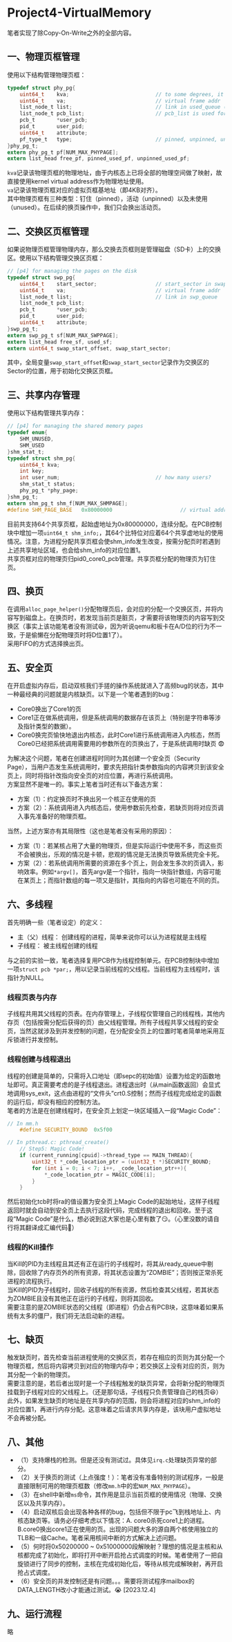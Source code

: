 # Project4-VirtualMemory
笔者实现了除Copy-On-Write之外的全部内容。  

## 一、物理页框管理  
使用以下结构管理物理页框：  
```C
typedef struct phy_pg{
    uint64_t    kva;                            // to some degrees, it's the physical frame addr
    uint64_t    va;                             // virtual frame addr
    list_node_t list;                           // link in used_queue (pinned & unpinned)
    list_node_t pcb_list;                       // pcb_list is used for the frame list in every pcb (may be of use when recycling)
    pcb_t       *user_pcb;
    pid_t       user_pid;
    uint64_t    attribute;
    pf_type_t   type;                           // pinned, unpinned, unused
}phy_pg_t;
extern phy_pg_t pf[NUM_MAX_PHYPAGE];
extern list_head free_pf, pinned_used_pf, unpinned_used_pf;
```  
`kva`记录该物理页框的物理地址，由于内核态上已将全部的物理空间做了映射，故直接使用kernel virtual address作为物理地址使用。  
`va`记录该物理页框对应的虚拟页框基地址（即4KB对齐）。  
其中物理页框有三种类型：钉住（pinned），活动（unpinned）以及未使用（unused）。在后续的换页操作中，我们只会换出活动页。  

## 二、交换区页框管理
如果说物理页框管理物理内存，那么交换去页框则是管理磁盘（SD卡）上的交换区。使用以下结构管理交换区页框：  
```C
// [p4] for managing the pages on the disk
typedef struct swp_pg{
    uint64_t    start_sector;                   // start_sector in swap area on the disk
    uint64_t    va;                             // virtual frame addr
    list_node_t list;                           // link in swp_queue
    list_node_t pcb_list;
    pcb_t       *user_pcb;
    pid_t       user_pid;
    uint64_t    attribute;
}swp_pg_t;
extern swp_pg_t sf[NUM_MAX_SWPPAGE];
extern list_head free_sf, used_sf;
extern uint64_t swap_start_offset, swap_start_sector;
```  
其中，全局变量`swap_start_offset`和`swap_start_sector`记录作为交换区的Sector的位置，用于初始化交换区页框。  

## 三、共享内存管理
使用以下结构管理共享内存：
```C
// [p4] for managing the shared memory pages
typedef enum{
    SHM_UNUSED,
    SHM_USED
}shm_stat_t;
typedef struct shm_pg{
    uint64_t kva;
    int key;
    int user_num;                               // how many users?
    shm_stat_t status;
    phy_pg_t *phy_page;
}shm_pg_t;
extern shm_pg_t shm_f[NUM_MAX_SHMPAGE];
#define SHM_PAGE_BASE   0x80000000                      // virtual addr of the base of shared memory pages
```  
目前共支持64个共享页框，起始虚地址为0x80000000，连续分配。在PCB控制块中增加一项`uint64_t shm_info;`，其64个比特位对应着64个共享虚地址的使用情况。注意，为进程分配共享页框会使shm_info发生改变，按需分配页时若遇到上述共享地址区域，也会给shm_info的对应位置1。  
共享页框对应的物理页归pid0_core0_pcb管理。共享页框分配的物理页为钉住页。  

## 四、换页
在调用`alloc_page_helper()`分配物理页后，会对应的分配一个交换区页，并将内容写到磁盘上。在换页时，若发现当前页是脏页，才需要将该物理页的内容写到交换区（事实上该功能笔者没有测试:laughing:，因为听说qemu和板卡在A/D位的行为不一致，于是偷懒在分配物理页时将D位置1了）。  
采用FIFO的方式选择换出页。  

## 五、安全页
在开启虚拟内存后，启动双核我们手搓的操作系统就进入了高频bug的状态，其中一种最经典的问题就是内核缺页。以下是一个笔者遇到的bug：  
* Core0换出了Core1的页
* Core1正在做系统调用，但是系统调用的数据存在该页上（特别是字符串等涉及指针类型的数据）。  
* Core0换完页愉快地退出内核态，此时Core1进行系统调用进入内核态，然而Core0已经把系统调用需要用的参数所在的页换出了，于是系统调用时缺页 :fearful:  

为解决这个问题，笔者在创建进程时同时为其创建一个安全页（Security Page），当用户态发生系统调用时，要求先把指针类参数指向的内容拷贝到该安全页上，同时将指针改指向安全页的对应位置，再进行系统调用。  
方案显然不是唯一的。事实上笔者当时还有以下备选方案：  
* 方案（1）：约定换页时不换出另一个核正在使用的页
* 方案（2）：系统调用进入内核态后，使用参数前先检查，若缺页则将对应页调入事先准备好的物理页框。  

当然，上述方案亦有其局限性（这也是笔者没有采用的原因）：  
* 方案（1）：若某核占用了大量的物理页，但是实际运行中使用不多，而这些页不会被换出，乐观的情况是卡顿，悲观的情况是无法换页导致系统完全卡死。  
* 方案（2）：若系统调用所需要的资源在多个页上，则会发生多次的页调入，影响效率。例如`*argv[]`，首先argv是一个指针，指向一块指针数组，内容可能在某页上；而指针数组的每一项又是指针，其指向的内容也可能在不同的页。  

## 六、多线程
首先明确一些（笔者设定）的定义：  
* 主（父）线程： 创建线程的进程，简单来说你可以认为进程就是主线程  
* 子线程： 被主线程创建的线程  

与之前的实验一致，笔者选择复用PCB作为线程控制单元。在PCB控制块中增加一项`struct pcb *par;`，用以记录当前线程的父线程。当前线程为主线程时，该指针为NULL。  
### 线程页表与内存  
子线程共用其父线程的页表。在内存管理上，子线程仅管理自己的线程栈，其他内存页（包括按需分配后获得的页）由父线程管理。所有子线程共享父线程的安全页，当然这就涉及到并发控制的问题，在分配安全页上的位置时笔者简单地采用互斥锁进行并发控制。  
### 线程创建与线程退出
线程的创建是简单的，只需将入口地址（即sepc的初始值）设置为给定的函数地址即可。真正需要考虑的是子线程退出。进程退出时（从main函数返回）会显式地调用sys_exit，这点由进程的“文件头”crt0.S控制；然而子线程完成给定的函数的运行后，却没有相应的控制方法。  
笔者的方法是在创建线程时，在安全页上划定一块区域插入一段“Magic Code”：  
```C
// In mm.h
    #define SECURITY_BOUND  0x5f00

// In pthread.c: pthread_create()
    // Step5: Magic Code!
    if (current_running[cpuid]->thread_type == MAIN_THREAD){            // create for the first time :)
        uint32_t *_code_location_ptr = (uint32_t *)SECURITY_BOUND;
        for (int i = 0; i < 7; i++, _code_location_ptr++){
            *_code_location_ptr = MAGIC_CODE[i];
        }
    }
```
然后初始化tcb时将ra的值设置为安全页上Magic Code的起始地址，这样子线程返回时就会自动到安全页上去执行这段代码，完成线程的退出和回收。至于这段“Magic Code”是什么，想必说到这大家也是心里有数了:smirk:。（心里没数的请自行将其翻译成汇编代码:triumph:）  
### 线程的Kill操作
当Kill的PID为主线程且其还有正在运行的子线程时，将其从ready_queue中剔除，回收除了内存页外的所有资源，将其状态设置为“ZOMBIE”；否则按正常杀死进程的流程执行。  
当Kill的PID为子线程时，回收子线程的所有资源，然后检查其父线程，若其状态为ZOMBIE且没有其他正在运行的子线程，则将其回收。  
需要注意的是ZOMBIE状态的父线程（即进程）仍会占有PCB块，这意味着如果系统有太多的僵尸，我们将无法启动新的进程。  

## 七、缺页
触发缺页时，首先检查当前进程使用的交换区页，若存在相应的页则为其分配一个物理页框，然后将内容拷贝到对应的物理内存中；若交换区上没有对应的页，则为其分配一个新的物理页。  
需要注意的是，若后者出现时是一个子线程触发的缺页异常，会将新分配的物理页挂载到子线程对应的父线程上。（还是那句话，子线程只负责管理自己的栈页:laughing:）  
此外，如果发生缺页的地址是在共享内存的范围，则会将进程对应的shm_info的对应位置1，再进行内存分配。这意味着之后请求共享内存是，该块用户虚拟地址不会再被分配。  

## 八、其他
* （1）支持爆栈的检测。但是还没有测试过。具体见`irq.c`处理缺页异常的部分。  
* （2）关于换页的测试（上点强度！）：笔者没有准备特别的测试程序，一般是直接限制可用的物理页框数（修改`mm.h`中的宏`NUM_MAX_PHYPAGE`）。  
* （3）在shell中新增`ms`命令，其作用是显示当前页框的使用情况（物理、交换区以及共享内存）。
* （4）启动双核后会出现各种各样的bug，包括但不限于pc飞到栈地址上、内核态缺页等。请务必仔细考虑以下情况：A. core0杀死core1上的进程。 B.core0换出core1正在使用的页。出现的问题大多的源自两个核使用独立的TLB和一级Cache。笔者采用核间中断的方式解决上述问题。  
* （5）何时将0x50200000 ~ 0x51000000段解映射？理想的情况是主核和从核都完成了初始化，即将打开中断开启抢占式调度的时候。笔者使用了一把自旋锁进行了同步的控制，主核在完成初始化后，等待从核完成解映射，再开启抢占式调度。  
*  （6）安全页的并发控制还是有问题。。。需要将测试程序mailbox的DATA_LENGTH改小才能通过测试。:sob: [2023.12.4]  

## 九、运行流程
略